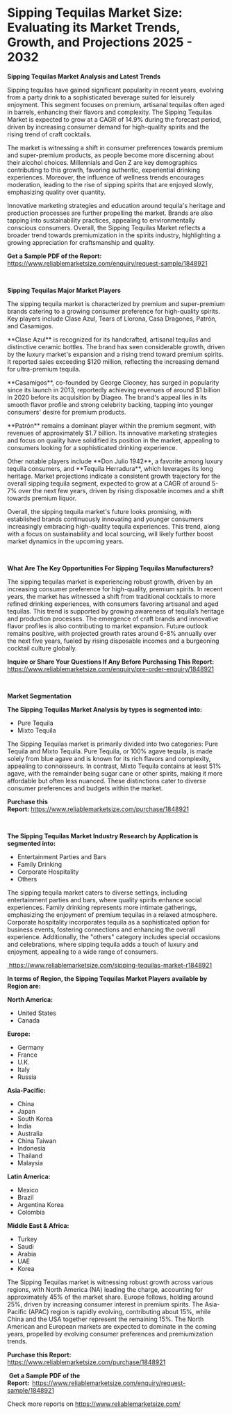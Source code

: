 <p><h1>Sipping Tequilas Market Size: Evaluating its Market Trends, Growth, and Projections 2025 - 2032</h1></p><p><strong>Sipping Tequilas Market Analysis and Latest Trends</strong></p>
<p><p>Sipping tequilas have gained significant popularity in recent years, evolving from a party drink to a sophisticated beverage suited for leisurely enjoyment. This segment focuses on premium, artisanal tequilas often aged in barrels, enhancing their flavors and complexity. The Sipping Tequilas Market is expected to grow at a CAGR of 14.9% during the forecast period, driven by increasing consumer demand for high-quality spirits and the rising trend of craft cocktails.</p><p>The market is witnessing a shift in consumer preferences towards premium and super-premium products, as people become more discerning about their alcohol choices. Millennials and Gen Z are key demographics contributing to this growth, favoring authentic, experiential drinking experiences. Moreover, the influence of wellness trends encourages moderation, leading to the rise of sipping spirits that are enjoyed slowly, emphasizing quality over quantity.</p><p>Innovative marketing strategies and education around tequila's heritage and production processes are further propelling the market. Brands are also tapping into sustainability practices, appealing to environmentally conscious consumers. Overall, the Sipping Tequilas Market reflects a broader trend towards premiumization in the spirits industry, highlighting a growing appreciation for craftsmanship and quality.</p></p>
<p><strong>Get a Sample PDF of the Report:&nbsp;</strong> <a href="https://www.reliablemarketsize.com/enquiry/request-sample/1848921?utm_campaign=2317&utm_medium=2&utm_source=Github&utm_content=ia&utm_term=07042025&utm_id=sipping-tequilas">https://www.reliablemarketsize.com/enquiry/request-sample/1848921</a></p>
<p>&nbsp;</p>
<p><strong>Sipping Tequilas Major Market Players</strong></p>
<p><p>The sipping tequila market is characterized by premium and super-premium brands catering to a growing consumer preference for high-quality spirits. Key players include Clase Azul, Tears of Llorona, Casa Dragones, Patrón, and Casamigos.</p><p>**Clase Azul** is recognized for its handcrafted, artisanal tequilas and distinctive ceramic bottles. The brand has seen considerable growth, driven by the luxury market's expansion and a rising trend toward premium spirits. It reported sales exceeding $120 million, reflecting the increasing demand for ultra-premium tequila.</p><p>**Casamigos**, co-founded by George Clooney, has surged in popularity since its launch in 2013, reportedly achieving revenues of around $1 billion in 2020 before its acquisition by Diageo. The brand's appeal lies in its smooth flavor profile and strong celebrity backing, tapping into younger consumers' desire for premium products.</p><p>**Patrón** remains a dominant player within the premium segment, with revenues of approximately $1.7 billion. Its innovative marketing strategies and focus on quality have solidified its position in the market, appealing to consumers looking for a sophisticated drinking experience.</p><p>Other notable players include **Don Julio 1942**, a favorite among luxury tequila consumers, and **Tequila Herradura**, which leverages its long heritage. Market projections indicate a consistent growth trajectory for the overall sipping tequila segment, expected to grow at a CAGR of around 5-7% over the next few years, driven by rising disposable incomes and a shift towards premium liquor.</p><p>Overall, the sipping tequila market's future looks promising, with established brands continuously innovating and younger consumers increasingly embracing high-quality tequila experiences. This trend, along with a focus on sustainability and local sourcing, will likely further boost market dynamics in the upcoming years.</p></p>
<p>&nbsp;</p>
<p><strong>What Are The Key Opportunities For Sipping Tequilas Manufacturers?</strong></p>
<p><p>The sipping tequilas market is experiencing robust growth, driven by an increasing consumer preference for high-quality, premium spirits. In recent years, the market has witnessed a shift from traditional cocktails to more refined drinking experiences, with consumers favoring artisanal and aged tequilas. This trend is supported by growing awareness of tequila’s heritage and production processes. The emergence of craft brands and innovative flavor profiles is also contributing to market expansion. Future outlook remains positive, with projected growth rates around 6-8% annually over the next five years, fueled by rising disposable incomes and a burgeoning cocktail culture globally.</p></p>
<p><strong>Inquire or Share Your Questions If Any Before Purchasing This Report:</strong> <a href="https://www.reliablemarketsize.com/enquiry/pre-order-enquiry/1848921?utm_campaign=2317&utm_medium=2&utm_source=Github&utm_content=ia&utm_term=07042025&utm_id=sipping-tequilas">https://www.reliablemarketsize.com/enquiry/pre-order-enquiry/1848921</a></p>
<p>&nbsp;</p>
<p><strong>Market Segmentation</strong></p>
<p><strong>The Sipping Tequilas Market Analysis by types is segmented into:</strong></p>
<p><ul><li>Pure Tequila</li><li>Mixto Tequila</li></ul></p>
<p><p>The Sipping Tequilas market is primarily divided into two categories: Pure Tequila and Mixto Tequila. Pure Tequila, or 100% agave tequila, is made solely from blue agave and is known for its rich flavors and complexity, appealing to connoisseurs. In contrast, Mixto Tequila contains at least 51% agave, with the remainder being sugar cane or other spirits, making it more affordable but often less nuanced. These distinctions cater to diverse consumer preferences and budgets within the market.</p></p>
<p><strong>Purchase this Report:&nbsp;</strong><a href="https://www.reliablemarketsize.com/purchase/1848921?utm_campaign=2317&utm_medium=2&utm_source=Github&utm_content=ia&utm_term=07042025&utm_id=sipping-tequilas">https://www.reliablemarketsize.com/purchase/1848921</a></p>
<p>&nbsp;</p>
<p><strong>The Sipping Tequilas Market Industry Research by Application is segmented into:</strong></p>
<p><ul><li>Entertainment Parties and Bars</li><li>Family Drinking</li><li>Corporate Hospitality</li><li>Others</li></ul></p>
<p><p>The sipping tequila market caters to diverse settings, including entertainment parties and bars, where quality spirits enhance social experiences. Family drinking represents more intimate gatherings, emphasizing the enjoyment of premium tequilas in a relaxed atmosphere. Corporate hospitality incorporates tequila as a sophisticated option for business events, fostering connections and enhancing the overall experience. Additionally, the "others" category includes special occasions and celebrations, where sipping tequila adds a touch of luxury and enjoyment, appealing to a wide range of consumers.</p></p>
<p><a href="https://www.reliablemarketsize.com/sipping-tequilas-market-r1848921?utm_campaign=2317&utm_medium=2&utm_source=Github&utm_content=ia&utm_term=07042025&utm_id=sipping-tequilas">&nbsp;https://www.reliablemarketsize.com/sipping-tequilas-market-r1848921</a></p>
<p><strong>In terms of Region, the Sipping Tequilas Market Players available by Region are:</strong></p>
<p>
    <p> <strong> North America: </strong>
        <ul>
            <li>United States</li>
            <li>Canada</li>
        </ul>
        </p> 
    <p> <strong> Europe: </strong>
        <ul>
            <li>Germany</li>
            <li>France</li>
            <li>U.K.</li>
            <li>Italy</li>
            <li>Russia</li>
        </ul>
        </p> 
    <p> <strong> Asia-Pacific: </strong>
        <ul>
            <li>China</li>
            <li>Japan</li>
            <li>South Korea</li>
            <li>India</li>
            <li>Australia</li>
            <li>China Taiwan</li>
            <li>Indonesia</li>
            <li>Thailand</li>
            <li>Malaysia</li>
        </ul>
        </p> 
    <p> <strong> Latin America: </strong>
        <ul>
            <li>Mexico</li>
            <li>Brazil</li>
            <li>Argentina Korea</li>
            <li>Colombia</li>
        </ul>
        </p> 
    <p> <strong> Middle East & Africa: </strong>
        <ul>
            <li>Turkey</li>
            <li>Saudi</li>
            <li>Arabia</li>
            <li>UAE</li>
            <li>Korea</li>
        </ul>
    </p>
    </p>
<p><p>The Sipping Tequilas market is witnessing robust growth across various regions, with North America (NA) leading the charge, accounting for approximately 45% of the market share. Europe follows, holding around 25%, driven by increasing consumer interest in premium spirits. The Asia-Pacific (APAC) region is rapidly evolving, contributing about 15%, while China and the USA together represent the remaining 15%. The North American and European markets are expected to dominate in the coming years, propelled by evolving consumer preferences and premiumization trends.</p></p>
<p><strong>Purchase this Report: </strong><a href="https://www.reliablemarketsize.com/purchase/1848921?utm_campaign=2317&utm_medium=2&utm_source=Github&utm_content=ia&utm_term=07042025&utm_id=sipping-tequilas">https://www.reliablemarketsize.com/purchase/1848921</a></p>
<p>&nbsp;<strong>Get a Sample PDF of the Report:&nbsp;&nbsp;</strong><a href="https://www.reliablemarketsize.com/enquiry/request-sample/1848921?utm_campaign=2317&utm_medium=2&utm_source=Github&utm_content=ia&utm_term=07042025&utm_id=sipping-tequilas">https://www.reliablemarketsize.com/enquiry/request-sample/1848921</a></p>
<p><strong></strong></p>
<p>Check more reports on <a href="https://www.reliablemarketsize.com/?utm_campaign=2317&utm_medium=2&utm_source=Github&utm_content=ia&utm_term=07042025&utm_id=sipping-tequilas">https://www.reliablemarketsize.com/</a></p>